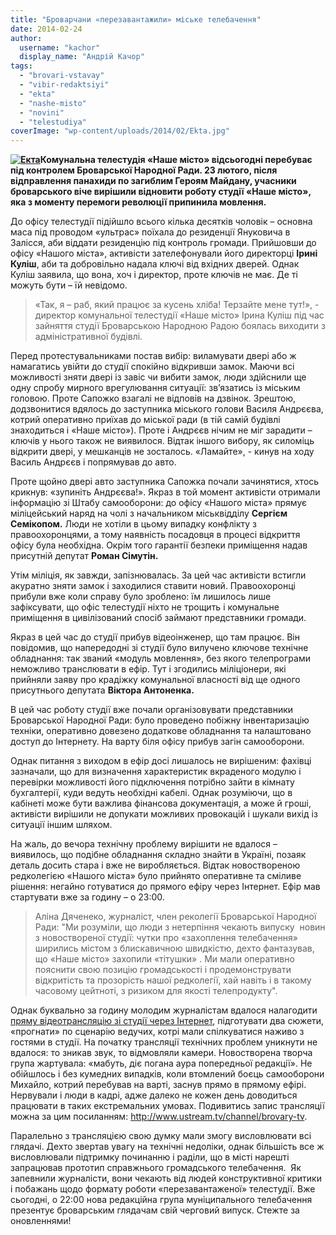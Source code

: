 ```yaml
---
title: "Броварчани «перезавантажили» міське телебачення"
date: 2014-02-24
author: 
  username: "kachor"
  display_name: "Андрій Качор"
tags: 
  - "brovari-vstavay"
  - "vibir-redaktsiyi"
  - "ekta"
  - "nashe-misto"
  - "novini"
  - "telestudiya"
coverImage: "wp-content/uploads/2014/02/Ekta.jpg"
---
```


**[![Екта](https://mpz.brovary.org/wp-content/uploads/2014/02/Ekta.jpg)](https://mpz.brovary.org/wp-content/uploads/2014/02/Ekta.jpg)Комунальна телестудія «Наше місто» відсьогодні перебуває під контролем Броварської Народної Ради. 23 лютого, після відправлення панахиди по загиблим Героям Майдану, учасники броварського віче вирішили відновити роботу студії «Наше місто», яка з моменту перемоги революції припинила мовлення.**

До офісу телестудії підійшло всього кілька десятків чоловік – основна маса під проводом «ультрас» поїхала до резиденції Януковича в Залісся, аби віддати резиденцію під контроль громади. Прийшовши до офісу «Нашого міста», активісти зателефонували його директорці **Ірині Куліш**, аби та добровільно надала ключі від вхідних дверей. Однак Куліш заявила, що вона, хоч і директор, проте ключів не має. Де ті можуть бути – їй невідомо.

> «Так, я – раб, який працює за кусень хліба! Терзайте мене тут!», -  директор комунальної телестудії «Наше місто» Ірина Куліш під час зайняття студії Броварською Народною Радою боялась виходити з адміністративної будівлі.

Перед протестувальниками постав вибір: виламувати двері або ж намагатись увійти до студії спокійно відкривши замок. Маючи всі можливості зняти двері із завіс чи вибити замок, люди здійснили ще одну спробу мирного врегулювання ситуації: зв’язатись із міським головою. Проте Сапожко взагалі не відповів на дзвінок. Зрештою, додзвонитися вдялось до заступника міського голови Василя Андрєєва, котрий оперативно приїхав до міської ради (в тій самій будівлі знаходиться і «Наше місто»). Проте і Андрєєв нічим не міг зарадити – ключів у нього також не виявилося. Відтак іншого вибору, як силоміць відкрити двері, у мешканців не зосталось. «Ламайте», - кинув на ходу Василь Андрєєв і попрямував до авто.

Проте щойно двері авто заступника Сапожка почали зачинятися, хтось крикнув: «зупиніть Андрєєва!». Якраз в той момент активісти отримали інформацію зі Штабу самооборони: до офісу «Нашого міста» прямує міліцейський наряд на чолі з начальником міськвідділу **Сергієм Семікопом.** Люди не хотіли в цьому випадку конфлікту з правоохоронцями, а тому наявність посадовця в процесі відкриття офісу була необхідна. Окрім того гарантії безпеки приміщення надав присутній депутат **Роман Сімутін.**

Утім міліція, як завжди, запізнювалась. За цей час активісти встигли акуратно зняти замок і заходилися ставити новий. Правоохоронці прибули вже коли справу було зроблено: їм лишилось лише зафіксувати, що офіс телестудії ніхто не трощить і комунальне приміщення в цивілізований спосіб займают представники громади.

Якраз в цей час до студії прибув відеоінженер, що там працює. Він повідомив, що напередодні зі студії було вилучено ключове технічне обладнання: так званий «модуль мовлення», без якого телепрограми неможливо транслювати в ефір. Тут і згодились міліціонери, які прийняли заяву про крадіжку комунальної власності від ще одного присутнього депутата **Віктора Антоненка.**

В цей час роботу студії вже почали організовувати представники Броварської Народної Ради: було проведено побіжну інвентаризацію техніки, оперативно довезено додаткове обладнання та налаштовано доступ до Інтернету. На варту біля офісу прибув загін самооборони.

Однак питання з виходом в ефір досі лишалось не вирішеним: фахівці зазначали, що для визначення характеристик вкраденого модулю і перевірки можливості його підключення потрібно зайти в кімнату бухгалтерії, куди ведуть необхідні кабелі. Однак розуміючи, що в кабінеті може бути важлива фінансова документація, а може й гроші, активісти вирішили не допукати можливих провокацій і шукали вихід із ситуації іншим шляхом.

На жаль, до вечора технічну проблему вирішити не вдалося – виявилось, що подібне обладнання складно знайти в Україні, позаяк деталь досить стара і вже не виробляється. Відтак новоствореною редколегією «Нашого міста» було прийнято оперативне та сміливе рішення: негайно готуватися до прямого ефіру через Інтернет. Ефір мав стартувати вже за годину – о 23:00.

> Аліна Дяченеко, журналіст, член реколегії Броварської Народної Ради: "Ми розуміли, що люди з нетерпіння чекають випуску  новин з новоствореної студії: чутки про «захоплення телебачення» ширились містом з блискавичною швидкістю, дехто фантазував, що «Наше місто» захопили «тітушки» . Ми мали оперативно пояснити свою позицію громадськості і продемонструвати відкритість та прозорість нашої редколегії, хай навіть і в такому часовому цейтноті, з ризиком для якості телепродукту".

Однак буквально за годину молодим журналістам вдалося налагодити [пряму відеотрансляцію зі студії через Інтернет](http://www.ustream.tv/channel/brovary-tv), підготувати два сюжети, «прогнати» по сценарію ведучих, котрі мали спілкуватися наживо з гостями в студії. На початку трансляції технічних проблем уникнути не вдалося: то зникав звук, то відмовляли камери. Новостворена творча група жартувала: «мабуть, діє погана аура попередньої редакції». Не обійшлось і без кумедних випадків, коли втомлений боєць самооборони Михайло, котрий перебував на варті, заснув прямо в прямому ефірі. Нервували і люди в кадрі, адже далеко не кожен день доводиться працювати в таких екстремальних умовах. Подивитись запис трансляції можна за цим посиланням: http://www.ustream.tv/channel/brovary-tv.

Паралельно з трансляцією свою думку мали змогу висловлювати всі глядачі. Дехто звертав увагу на технічні недоліки, однак більшість все ж висловлювали підтримку починанню і раділи, що в місті нарешті запрацював прототип справжнього громадського телебачення.  Як запевнили журналісти, вони чекають від людей конструктивної критики і побажань щодо формату роботи «перезавантаженої» телестудії. Вже сьогодні, о 22:00 нова редакційна група муніципального телебачення презентує броварським глядачам свій черговий випуск. Стежте за оновленнями!
